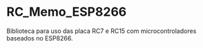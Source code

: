 # RC_Memo_ESP8266
Biblioteca para uso das placa RC7 e RC15 com microcontroladores baseados no ESP8266.
